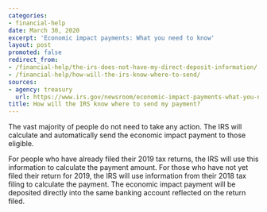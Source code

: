 ```yaml
---
categories:
- financial-help
date: March 30, 2020
excerpt: 'Economic impact payments: What you need to know'
layout: post
promoted: false
redirect_from:
- /financial-help/the-irs-does-not-have-my-direct-deposit-information/
- /financial-help/how-will-the-irs-know-where-to-send/
sources:
- agency: treasury
  url: https://www.irs.gov/newsroom/economic-impact-payments-what-you-need-to-know
title: How will the IRS know where to send my payment?
---
```


The vast majority of people do not need to take any action. The IRS will calculate and automatically send the economic impact payment to those eligible.

For people who have already filed their 2019 tax returns, the IRS will use this information to calculate the payment amount. For those who have not yet filed their return for 2019, the IRS will use information from their 2018 tax filing to calculate the payment. The economic impact payment will be deposited directly into the same banking account reflected on the return filed.
